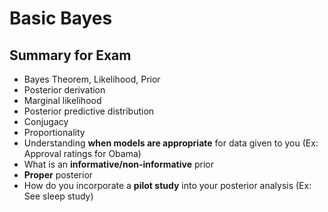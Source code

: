 # Basic Bayes

## Summary for Exam

- Bayes Theorem, Likelihood, Prior
- Posterior derivation
- Marginal likelihood
- Posterior predictive distribution
- Conjugacy 
- Proportionality 
- Understanding **when models are appropriate** for data given to you (Ex: Approval ratings for Obama)
- What is an **informative/non-informative** prior
- **Proper** posterior
- How do you incorporate a **pilot study** into your posterior analysis (Ex: See sleep study)







